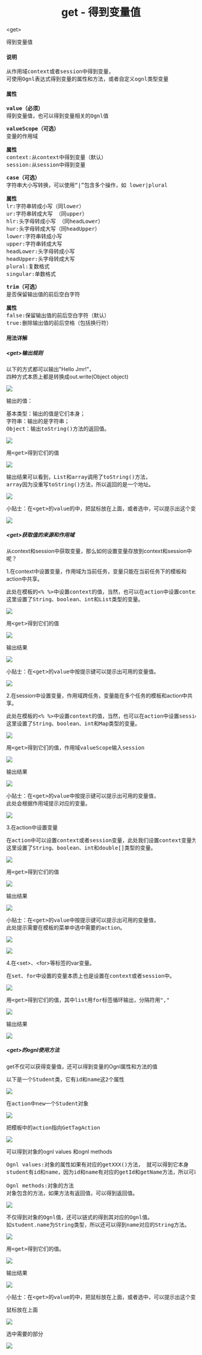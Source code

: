 # <div align="center">get - 得到变量值</div> #

&lt;get&gt;
<pre>
得到变量值
</pre>

#### 说明 ####

<pre>
从作用域context或者session中得到变量，
可使用Ognl表达式得到变量的属性和方法，或者自定义ognl类型变量
</pre>

#### 属性 ####

<pre>
<b>value（必须）</b>
得到变量值，也可以得到变量相关的Ognl值
</pre>

<pre>
<b>valueScope（可选）</b>
变量的作用域

<b>属性</b>
context:从context中得到变量（默认）
session:从session中得到变量
</pre>

<pre>
<b>case（可选）</b>
字符串大小写转换，可以使用“|”包含多个操作，如 lower|plural

<b>属性</b>
lr:字符串转成小写（同lower）
ur:字符串转成大写 （同upper）
hlr:头字母转成小写 （同headLower）
hur:头字母转成大写（同headUpper）
lower:字符串转成小写
upper:字符串转成大写
headLower:头字母转成小写
headUpper:头字母转成大写
plural:复数格式
singular:单数格式
</pre>

<pre>
<b>trim（可选）</b>
是否保留输出值的前后空白字符

<b>属性</b>
false:保留输出值的前后空白字符（默认）
true:删除输出值的前后空格（包括换行符）
</pre>

#### 用法详解 ####

##### &lt;get&gt;输出规则 #####

以下的方式都可以输出"Hello Jmr!"，  
四种方式本质上都是转换成out.write(Object object)

![](image/new_jet_compare.png)

输出的值：
<pre>
基本类型：输出的值是它们本身；
字符串：输出的是字符串；
Object：输出toString()方法的返回值。
</pre>

![](image/tag_get_out1.png)

<pre>
用&lt;get&gt;得到它们的值
</pre>

![](image/tag_get_out2.png)

<pre>
输出结果可以看到，List和array调用了toString()方法，
array因为没重写toString()方法，所以返回的是一个地址。
</pre>

![](image/tag_get_out3.png)

<pre>
小贴士：在&lt;get&gt;的value的中，把鼠标放在上面，或者选中，可以提示出这个变量的值。
</pre>

![](image/tag_get_out4.png)

##### &lt;get&gt;获取值的来源和作用域 #####

从context和session中获取变量，那么如何设置变量存放到context和session中呢？

1.在context中设置变量，作用域为当前任务，变量只能在当前任务下的模板和action中共享。
<pre>
此处在模板的&lt;% %&gt;中设置context的值，当然，也可以在action中设置context,
这里设置了String、boolean、int和List类型的变量。
</pre>

![](image/tag_get_from1.png)

<pre>
用&lt;get&gt;得到它们的值
</pre>

![](image/tag_get_from2.png)

<pre>
输出结果
</pre>

![](image/tag_get_from3.png)

<pre>
小贴士：在&lt;get&gt;的value中按提示键可以提示出可用的变量值。
</pre>

![](image/tag_get_from10.png)

2.在session中设置变量，作用域跨任务，变量能在多个任务的模板和action中共享。
<pre>
此处在模板的&lt;% %&gt;中设置context的值，当然，也可以在action中设置session,
这里设置了String、boolean、int和Map类型的变量。
</pre>

![](image/tag_get_from4.png)

<pre>
用&lt;get&gt;得到它们的值，作用域valueScope输入session
</pre>

![](image/tag_get_from5.png)

<pre>
输出结果
</pre>

![](image/tag_get_from6.png)

<pre>
小贴士：在&lt;get&gt;的value中按提示键可以提示出可用的变量值，
此处会根据作用域提示对应的变量。
</pre>

![](image/tag_get_from11.png)

3.在action中设置变量
<pre>
在action中可以设置context或者session变量，此处我们设置context变量为例。
这里设置了String、boolean、int和double[]类型的变量。
</pre>

![](image/tag_get_from7.png)

<pre>
用&lt;get&gt;得到它们的值
</pre>

![](image/tag_get_from8.png)

<pre>
输出结果
</pre>

![](image/tag_get_from9.png)

<pre>
小贴士：在&lt;get&gt;的value中按提示键可以提示出可用的变量值，
此处提示需要在模板的菜单中选中需要的action。
</pre>

![](image/tag_get_from12.png)

![](image/tag_get_from13.png)

4.在&lt;set&gt;、&lt;for&gt;等标签的var变量。
<pre>
在set、for中设置的变量本质上也是设置在context或者session中。
</pre>

![](image/tag_get_from14.png)

<pre>
用&lt;get&gt;得到它们的值，其中list用for标签循环输出，分隔符用","
</pre>

![](image/tag_get_from15.png)

<pre>
输出结果
</pre>

![](image/tag_get_from16.png)

##### &lt;get&gt;的ognl使用方法 #####

get不仅可以获得变量值，还可以得到变量的Ognl属性和方法的值

<pre>
以下是一个Student类，它有id和name这2个属性
</pre>

![](image/tag_get_ognl1.png)

<pre>
在action中new一个Student对象
</pre>

![](image/tag_get_ognl2.png)

<pre>
把模板中的action指向GetTagAction
</pre>

![](image/tag_get_from12.png)

可以得到对象的ognl values 和ognl methods
<pre>
Ognl values:对象的属性如果有对应的getXXX()方法， 就可以得到它本身
student有id和name，因为id和name有对应的getId和getName方法，所以可以得到它们的Ognl值。

Ognl methods:对象的方法
对象包含的方法，如果方法有返回值，可以得到返回值。
</pre>

![](image/tag_get_ognl3.png)

<pre>
不仅得到对象的Ognl值，还可以链式的得到其对应的Ognl值。
如student.name为String类型，所以还可以得到name对应的String方法。
</pre>

![](image/tag_get_ognl4.png)

<pre>
用&lt;get&gt;得到它们的值。
</pre>

![](image/tag_get_ognl5.png)

<pre>
输出结果
</pre>

![](image/tag_get_ognl6.png)

<pre>
小贴士：在&lt;get&gt;的value的中，把鼠标放在上面，或者选中，可以提示出这个变量的Ognl值。
</pre>

<pre>鼠标放在上面</pre>
![](image/tag_get_ognl7.png)

<pre>选中需要的部分</pre>
![](image/tag_get_ognl8.png)
